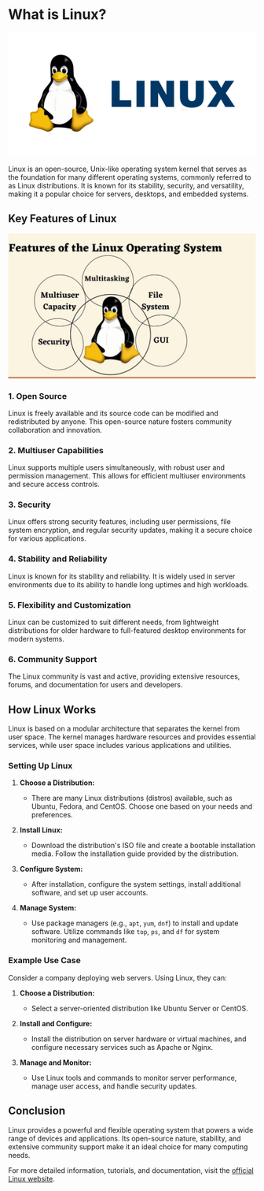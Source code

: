 # What is Linux?

![Linux Logo](../assets/linux//linux-logo.webp)

Linux is an open-source, Unix-like operating system kernel that serves as the foundation for many different operating systems, commonly referred to as Linux distributions. It is known for its stability, security, and versatility, making it a popular choice for servers, desktops, and embedded systems.

## Key Features of Linux
![Linux Logo](../assets/linux/linux-features.png)

### 1. **Open Source**
Linux is freely available and its source code can be modified and redistributed by anyone. This open-source nature fosters community collaboration and innovation.

### 2. **Multiuser Capabilities**
Linux supports multiple users simultaneously, with robust user and permission management. This allows for efficient multiuser environments and secure access controls.

### 3. **Security**
Linux offers strong security features, including user permissions, file system encryption, and regular security updates, making it a secure choice for various applications.

### 4. **Stability and Reliability**
Linux is known for its stability and reliability. It is widely used in server environments due to its ability to handle long uptimes and high workloads.

### 5. **Flexibility and Customization**
Linux can be customized to suit different needs, from lightweight distributions for older hardware to full-featured desktop environments for modern systems.

### 6. **Community Support**
The Linux community is vast and active, providing extensive resources, forums, and documentation for users and developers.

## How Linux Works

Linux is based on a modular architecture that separates the kernel from user space. The kernel manages hardware resources and provides essential services, while user space includes various applications and utilities.

### Setting Up Linux

1. **Choose a Distribution:**
   - There are many Linux distributions (distros) available, such as Ubuntu, Fedora, and CentOS. Choose one based on your needs and preferences.

2. **Install Linux:**
   - Download the distribution's ISO file and create a bootable installation media. Follow the installation guide provided by the distribution.

3. **Configure System:**
   - After installation, configure the system settings, install additional software, and set up user accounts.

4. **Manage System:**
   - Use package managers (e.g., `apt`, `yum`, `dnf`) to install and update software. Utilize commands like `top`, `ps`, and `df` for system monitoring and management.

### Example Use Case

Consider a company deploying web servers. Using Linux, they can:

1. **Choose a Distribution:**
   - Select a server-oriented distribution like Ubuntu Server or CentOS.

2. **Install and Configure:**
   - Install the distribution on server hardware or virtual machines, and configure necessary services such as Apache or Nginx.

3. **Manage and Monitor:**
   - Use Linux tools and commands to monitor server performance, manage user access, and handle security updates.

## Conclusion

Linux provides a powerful and flexible operating system that powers a wide range of devices and applications. Its open-source nature, stability, and extensive community support make it an ideal choice for many computing needs.

For more detailed information, tutorials, and documentation, visit the [official Linux website](https://www.linux.org/).
